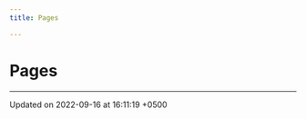 ```yaml
---
title: Pages

---
```


# Pages







-------------------------------

Updated on 2022-09-16 at 16:11:19 +0500
